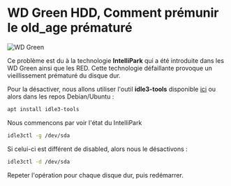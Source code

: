 # WD Green HDD, Comment prémunir le old_age prématuré

![WD Green](/mess/cover-wd-green.png)

Ce problème est du à la technologie **IntelliPark** qui a été introduite
dans les WD Green ainsi que les RED. Cette technologie défaillante
provoque un vieillissement prématuré du disque dur.

Pour la désactiver, nous allons utiliser l'outil **idle3-tools**
disponible [ici](http://idle3-tools.sourceforge.net/) ou alors dans les
repos Debian/Ubuntu :

```bash
apt install idle3-tools
```

Nous commencons par voir l'état du IntelliPark

```bash
idle3ctl -g /dev/sda
```

Si celui-ci est différent de disabled, alors nous le désactivons :

```bash
idle3ctl -d /dev/sda
```

Repeter l'opération pour chaque disque dur, puis redémarrer.

